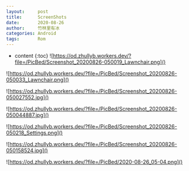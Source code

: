 ```yaml
---
layout:     post
title:      ScreenShots
date:       2020-08-26
author:     竹林里有冰
categories: Android
tags:       Rom
---
```


* content
{:toc}
![https://od.zhullyb.workers.dev/?file=/PicBed/Screenshot_20200826-050019_Lawnchair.png]()

![https://od.zhullyb.workers.dev/?file=/PicBed/Screenshot_20200826-050033_Lawnchair.png]()

![https://od.zhullyb.workers.dev/?file=/PicBed/Screenshot_20200826-050027552.jpg]()

![https://od.zhullyb.workers.dev/?file=/PicBed/Screenshot_20200826-050044887.jpg]()

![https://od.zhullyb.workers.dev/?file=/PicBed/Screenshot_20200826-050218_Settings.png]()

![https://od.zhullyb.workers.dev/?file=/PicBed/Screenshot_20200826-050158524.jpg]()

![https://od.zhullyb.workers.dev/?file=/PicBed/2020-08-26_05-04.png]()